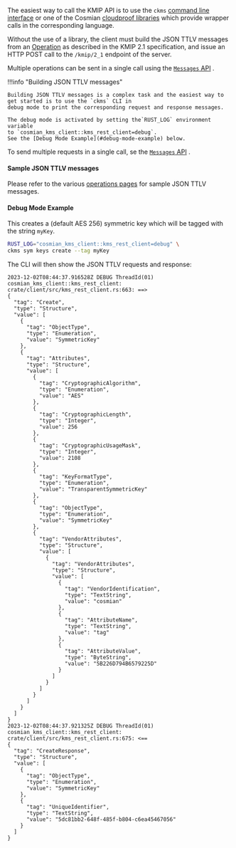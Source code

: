 The easiest way to call the KMIP API is to use the `ckms` [command line interface](../cli/cli.md)
or one of the Cosmian [cloudproof libraries](https://github.com/Cosmian) which provide wrapper calls
in the corresponding language.

Without the use of a library, the client must build the JSON TTLV messages from
an [Operation](./operations.md)
as described in the KMIP 2.1 specification, and issue an HTTP POST call to the `/kmip/2_1` endpoint
of the server.

Multiple operations can be sent in a single call using the [`Messages` API](./messages.md) .

!!!info  "Building JSON TTLV messages"

    Building JSON TTLV messages is a complex task and the easiest way to get started is to use the `ckms` CLI in
    debug mode to print the corresponding request and response messages.

    The debug mode is activated by setting the`RUST_LOG` environment variable
    to `cosmian_kms_client::kms_rest_client=debug`.
    See the [Debug Mode Example](#debug-mode-example) below.

To send multiple requests in a single call, se the [`Messages` API](./messages.md) .

#### Sample JSON TTLV messages

Please refer to the various [operations pages](./operations.md) for sample JSON TTLV messages.

#### Debug Mode Example

This creates a (default AES 256) symmetric key which will be tagged with the string `myKey`.

```bash
RUST_LOG="cosmian_kms_client::kms_rest_client=debug" \
ckms sym keys create --tag myKey
```

The CLI will then show the JSON TTLV requests and response:

```
2023-12-02T08:44:37.916528Z DEBUG ThreadId(01) cosmian_kms_client::kms_rest_client: crate/client/src/kms_rest_client.rs:663: ==>
{
  "tag": "Create",
  "type": "Structure",
  "value": [
    {
      "tag": "ObjectType",
      "type": "Enumeration",
      "value": "SymmetricKey"
    },
    {
      "tag": "Attributes",
      "type": "Structure",
      "value": [
        {
          "tag": "CryptographicAlgorithm",
          "type": "Enumeration",
          "value": "AES"
        },
        {
          "tag": "CryptographicLength",
          "type": "Integer",
          "value": 256
        },
        {
          "tag": "CryptographicUsageMask",
          "type": "Integer",
          "value": 2108
        },
        {
          "tag": "KeyFormatType",
          "type": "Enumeration",
          "value": "TransparentSymmetricKey"
        },
        {
          "tag": "ObjectType",
          "type": "Enumeration",
          "value": "SymmetricKey"
        },
        {
          "tag": "VendorAttributes",
          "type": "Structure",
          "value": [
            {
              "tag": "VendorAttributes",
              "type": "Structure",
              "value": [
                {
                  "tag": "VendorIdentification",
                  "type": "TextString",
                  "value": "cosmian"
                },
                {
                  "tag": "AttributeName",
                  "type": "TextString",
                  "value": "tag"
                },
                {
                  "tag": "AttributeValue",
                  "type": "ByteString",
                  "value": "5B226D794B6579225D"
                }
              ]
            }
          ]
        }
      ]
    }
  ]
}
2023-12-02T08:44:37.921325Z DEBUG ThreadId(01) cosmian_kms_client::kms_rest_client: crate/client/src/kms_rest_client.rs:675: <==
{
  "tag": "CreateResponse",
  "type": "Structure",
  "value": [
    {
      "tag": "ObjectType",
      "type": "Enumeration",
      "value": "SymmetricKey"
    },
    {
      "tag": "UniqueIdentifier",
      "type": "TextString",
      "value": "5dc81bb2-648f-485f-b804-c6ea45467056"
    }
  ]
}
```
